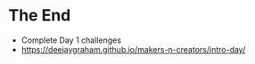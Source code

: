 ---
---

# The End

* Complete Day 1 challenges
* https://deejaygraham.github.io/makers-n-creators/intro-day/
